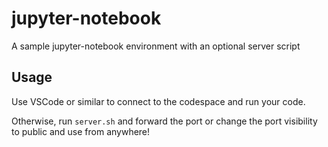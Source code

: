 # jupyter-notebook
A sample jupyter-notebook environment with an optional server script

## Usage

Use VSCode or similar to connect to the codespace and run your code.

Otherwise, run `server.sh` and forward the port or change the port visibility to public and use from anywhere! 